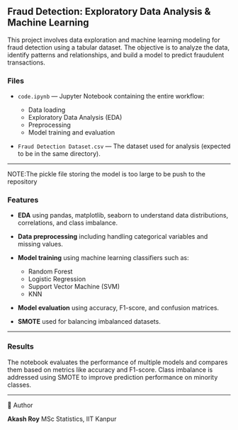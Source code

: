 ##  Fraud Detection: Exploratory Data Analysis & Machine Learning

This project involves data exploration and machine learning modeling for fraud detection using a tabular dataset. The objective is to analyze the data, identify patterns and relationships, and build a model to predict fraudulent transactions.

### Files

* `code.ipynb` — Jupyter Notebook containing the entire workflow:

  * Data loading
  * Exploratory Data Analysis (EDA)
  * Preprocessing
  * Model training and evaluation

* `Fraud Detection Dataset.csv` — The dataset used for analysis (expected to be in the same directory).

---
NOTE:The pickle file storing the model is too large to be push to the repository
###  Features

* **EDA** using pandas, matplotlib, seaborn to understand data distributions, correlations, and class imbalance.
* **Data preprocessing** including handling categorical variables and missing values.
* **Model training** using machine learning classifiers such as:

  * Random Forest
  * Logistic Regression
  * Support Vector Machine (SVM)
  * KNN
* **Model evaluation** using accuracy, F1-score, and confusion matrices.
* **SMOTE** used for balancing imbalanced datasets.

---

###  Results

The notebook evaluates the performance of multiple models and compares them based on metrics like accuracy and F1-score. Class imbalance is addressed using SMOTE to improve prediction performance on minority classes.

---
 📌 Author

**Akash Roy**
MSc Statistics, IIT Kanpur


